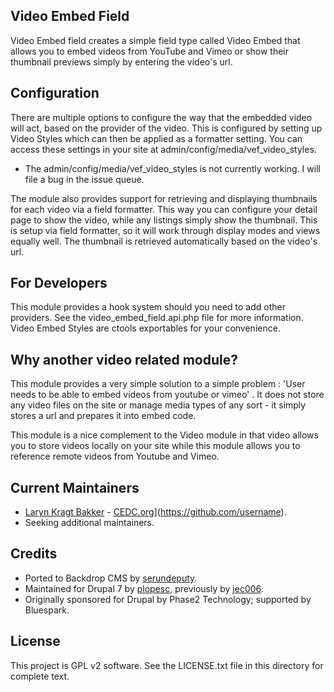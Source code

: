 Video Embed Field
-----

Video Embed field creates a simple field type called Video Embed that allows you to embed videos from YouTube and Vimeo or show their thumbnail previews simply by entering the video's url.

Configuration
----

There are multiple options to configure the way that the embedded video will act, based on the provider of the video. This is configured by setting up Video Styles which can then be applied as a formatter setting. You can access these settings in your site at admin/config/media/vef_video_styles.
  * The admin/config/media/vef_video_styles is not currently working.  I will file a bug in the issue queue.
  
The module also provides support for retrieving and displaying thumbnails for each video via a field formatter. This way you can configure your detail page to show the video, while any listings simply show the thumbnail. This is setup via field formatter, so it will work through display modes and views equally well. The thumbnail is retrieved automatically based on the video's url.

For Developers
----

This module provides a hook system should you need to add other providers. See the video_embed_field.api.php file for more information. Video Embed Styles are ctools exportables for your convenience.

Why another video related module?
----

This module provides a very simple solution to a simple problem : 'User needs to be able to embed videos from youtube or vimeo' . It does not store any video files on the site or manage media types of any sort - it simply stores a url and prepares it into embed code.

This module is a nice complement to the Video module in that video allows you to store videos locally on your site while this module allows you to reference remote videos from Youtube and Vimeo.

Current Maintainers
-------------------

- [Laryn Kragt Bakker](https://github.com/laryn) - [CEDC.org](https://cedc.org)](https://github.com/username).
- Seeking additional maintainers.

Credits
-------

- Ported to Backdrop CMS by [serundeputy](https://github.com/serundeputy).
- Maintained for Drupal 7 by [plopesc](https://github.com/plopesc), previously by [jec006](https://github.com/jec006).
- Originally sponsored for Drupal by Phase2 Technology; supported by Bluespark.

License
-------

This project is GPL v2 software. 
See the LICENSE.txt file in this directory for complete text.
